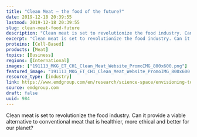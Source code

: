 ```yaml
---
title: "Clean Meat – the food of the future?"
date: 2019-12-18 20:39:55
lastmod: 2019-12-18 20:39:55
slug: clean-meat-food-future
description: "Clean meat is set to revolutionize the food industry. Can it provide a viable alternative to conventional meat that is healthier, more ethical and better for our&nbsp;planet?"
excerpt: "Clean meat is set to revolutionize the food industry. Can it provide a viable alternative to conventional meat that is healthier, more ethical and better for our&nbsp;planet?"
proteins: [Cell-Based]
products: [Meat]
topics: [Business]
regions: [International]
images: ["191113_MKG_ET_CH1_Clean_Meat_Website_PromoIMG_800x600.png"]
featured_image: "191113_MKG_ET_CH1_Clean_Meat_Website_PromoIMG_800x600.png"
resource_type: [industry]
link: https://www.emdgroup.com/en/research/science-space/envisioning-tomorrow/scarcity-of-resources/cleanmeat.html
source: emdgroup.com
draft: false
uuid: 984
---
```

Clean meat is set to revolutionize the food industry. Can it provide a
viable alternative to conventional meat that is healthier, more ethical
and better for our planet?
